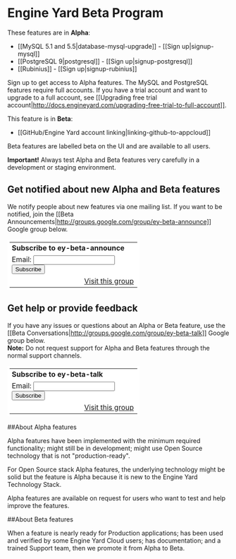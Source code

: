 # Engine Yard Beta Program

These features are in **Alpha**:  

* [[MySQL 5.1 and 5.5|database-mysql-upgrade]] - [[Sign up|signup-mysql]]
* [[PostgreSQL 9|postgresql]] - [[Sign up|signup-postgresql]]
* [[Rubinius]] - [[Sign up|signup-rubinius]]

Sign up to get access to Alpha features. The MySQL and PostgreSQL features require full accounts. If you have a trial account and want to upgrade to a full account, see [[Upgrading free trial account|http://docs.engineyard.com/upgrading-free-trial-to-full-account]].

This feature is in **Beta**:

* [[GitHub/Engine Yard account linking|linking-github-to-appcloud]]

Beta features are labelled beta on the UI and are available to all users. 

**Important!** Always test Alpha and Beta features very carefully in a development or staging environment.

## Get notified about new Alpha and Beta features

We notify people about new features via one mailing list. If you want to be notified, join the [[Beta Announcements|http://groups.google.com/group/ey-beta-announce]] Google group below.

<html>
<table border=0 style="background-color: #fff; padding: 5px; width: 300px;" cellspacing=0>
  <tr><td style="padding-left: 5px">
  <b>Subscribe to ey-beta-announce</b>
  </td></tr>
  <form action="http://groups.google.com/group/ey-beta-announce/boxsubscribe">
  <tr><td style="padding-left: 5px;">
  Email: <input type=text name=email>
  <input type=submit name="sub" value="Subscribe">
  </td></tr>
</form>
<tr><td align=right>
  <a href="http://groups.google.com/group/ey-beta-announce">Visit this group</a>
</td></tr>
</table>
</html>

## Get help or provide feedback

If you have any issues or questions about an Alpha or Beta feature, use the [[Beta Conversations|http://groups.google.com/group/ey-beta-talk]] Google group below.  
**Note:** Do not request support for Alpha and Beta features through the normal support channels.

<html>
<table border=0 style="background-color: #fff; padding: 5px; width: 300px;" cellspacing=0>
  <tr><td style="padding-left: 5px">
  <b>Subscribe to ey-beta-talk</b>
  </td></tr>
  <form action="http://groups.google.com/group/ey-beta-talk/boxsubscribe">
  <input type=hidden name="hl" value="en">
  <tr><td style="padding-left: 5px;">
  Email: <input type=text name=email>
  <input type=submit name="sub" value="Subscribe">
  </td></tr>
</form>
<tr><td align=right>
  <a href="http://groups.google.com/group/ey-beta-talk?hl=en">Visit this group</a>
</td></tr>
</table>
</html>


##About Alpha features

Alpha features have been implemented with the minimum required functionality; might still be in development; might use Open Source technology that is not "production-ready". 

For Open Source stack Alpha features, the underlying technology might be solid but the feature is Alpha because it is new to the Engine Yard Technology Stack.

Alpha features are available on request for users who want to test and help improve the features.

##About Beta features

When a feature is nearly ready for Production applications; has been used and verified by some Engine Yard Cloud users; has documentation; and a trained Support team, then we promote it from Alpha to Beta.
